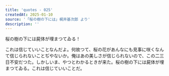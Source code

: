```yaml
---
title: 'quotes - 025'
createdAt: 2025-01-10
source: '「桜の樹の下には」梶井基次郎 より'
description: ''
---
```

桜の樹の下には屍体が埋まつてゐる！

これは信じていいことなんだよ。何故つて、桜の花があんなにも見事に咲くなんて信じられないことぢやないか。俺はあの美しさが信じられないので、この二三日不安だつた。しかしいま、やつとわかるときが来た。桜の樹の下には屍体が埋まつてゐる。これは信じていいことだ。